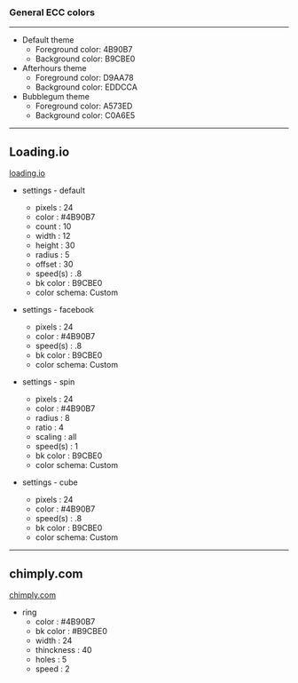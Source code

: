 ### General ECC colors
***
* Default theme
  - Foreground color: 4B90B7
  - Background color: B9CBE0
* Afterhours theme
  - Foreground color: D9AA78
  - Background color: EDDCCA
* Bubblegum theme
  - Foreground color: A573ED
  - Background color: C0A6E5

***
## Loading.io
[loading.io](loading.io)

- settings - default
  - pixels	: 24
  - color	: #4B90B7
  - count	: 10
  - width	: 12
  - height	: 30
  - radius	: 5
  - offset	: 30
  - speed(s)	: .8
  - bk color	: B9CBE0
  - color schema: Custom

- settings - facebook
  - pixels	: 24
  - color	: #4B90B7
  - speed(s)	: .8
  - bk color	: B9CBE0
  - color schema: Custom

- settings - spin
  - pixels	: 24
  - color	: #4B90B7
  - radius	: 8
  - ratio	: 4
  - scaling	: all
  - speed(s)	: 1
  - bk color	: B9CBE0
  - color schema: Custom

- settings - cube
  - pixels	: 24
  - color	: #4B90B7
  - speed(s)	: .8
  - bk color	: B9CBE0
  - color schema: Custom

***
## chimply.com
[chimply.com](chimply.com)

- ring
  - color	: #4B90B7
  - bk color	: #B9CBE0
  - width	: 24
  - thinckness	: 40
  - holes	: 5
  - speed	: 2